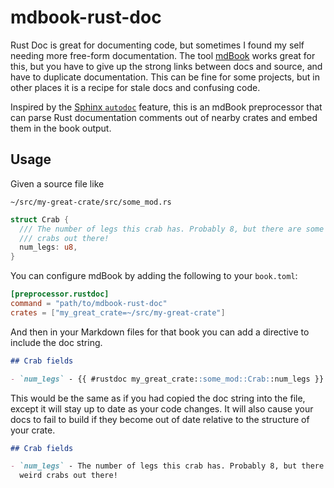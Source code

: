 # mdbook-rust-doc

Rust Doc is great for documenting code, but sometimes I found my self needing
more free-form documentation. The tool [mdBook][] works great for this, but you
have to give up the strong links between docs and source, and have to duplicate
documentation. This can be fine for some projects, but in other places it is a
recipe for stale docs and confusing code.

Inspired by the [Sphinx `autodoc`][autodoc] feature, this is an mdBook
preprocessor that can parse Rust documentation comments out of nearby crates and
embed them in the book output.

[autodoc]: https://www.sphinx-doc.org/en/master/usage/extensions/autodoc.html
[mdbook]: https://crates.io/crates/mdbook

## Usage

Given a source file like

`~/src/my-great-crate/src/some_mod.rs`

```rust
struct Crab {
  /// The number of legs this crab has. Probably 8, but there are some weird
  /// crabs out there!
  num_legs: u8,
}
```

You can configure mdBook by adding the following to your `book.toml`:

```toml
[preprocessor.rustdoc]
command = "path/to/mdbook-rust-doc"
crates = ["my_great_crate=~/src/my-great-crate"]
```

And then in your Markdown files for that book you can add a directive to include
the doc string.

```markdown
## Crab fields

- `num_legs` - {{ #rustdoc my_great_crate::some_mod::Crab::num_legs }}
```

This would be the same as if you had copied the doc string into the file, except
it will stay up to date as your code changes. It will also cause your docs to
fail to build if they become out of date relative to the structure of your
crate.

```markdown
## Crab fields

- `num_legs` - The number of legs this crab has. Probably 8, but there are some
  weird crabs out there!
```
